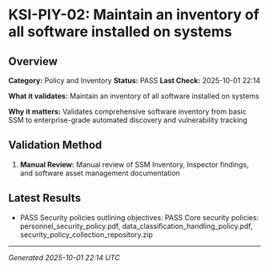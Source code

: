# KSI-PIY-02: Maintain an inventory of all software installed on systems

## Overview

**Category:** Policy and Inventory
**Status:** PASS
**Last Check:** 2025-10-01 22:14

**What it validates:** Maintain an inventory of all software installed on systems

**Why it matters:** Validates comprehensive software inventory from basic SSM to enterprise-grade automated discovery and vulnerability tracking

## Validation Method

1. **Manual Review:** Manual review of SSM Inventory, Inspector findings, and software asset management documentation

## Latest Results

- PASS Security policies outlining objectives: PASS Core security policies: personnel_security_policy.pdf, data_classification_handling_policy.pdf, security_policy_collection_repository.zip

---
*Generated 2025-10-01 22:14 UTC*